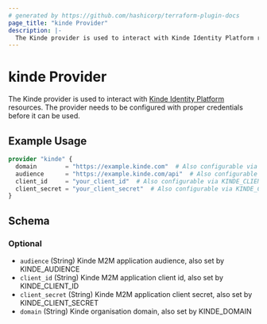 ```yaml
---
# generated by https://github.com/hashicorp/terraform-plugin-docs
page_title: "kinde Provider"
description: |-
  The Kinde provider is used to interact with Kinde Identity Platform resources.
---
```


# kinde Provider

The Kinde provider is used to interact with [Kinde Identity Platform](https://kinde.com/) resources. The provider needs to be configured with proper credentials before it can be used.

## Example Usage

```terraform
provider "kinde" {
  domain        = "https://example.kinde.com"  # Also configurable via KINDE_DOMAIN
  audience      = "https://example.kinde.com/api"  # Also configurable via KINDE_AUDIENCE
  client_id     = "your_client_id"  # Also configurable via KINDE_CLIENT_ID
  client_secret = "your_client_secret"  # Also configurable via KINDE_CLIENT_SECRET
}
```

<!-- schema generated by tfplugindocs -->
## Schema

### Optional

- `audience` (String) Kinde M2M application audience, also set by KINDE_AUDIENCE
- `client_id` (String) Kinde M2M application client id, also set by KINDE_CLIENT_ID
- `client_secret` (String) Kinde M2M application client secret, also set by KINDE_CLIENT_SECRET
- `domain` (String) Kinde organisation domain, also set by KINDE_DOMAIN 